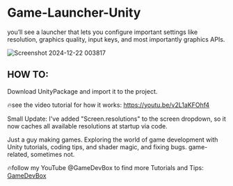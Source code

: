 # Game-Launcher-Unity
you’ll see a launcher that lets you configure important settings like resolution, graphics quality, input keys, and most importantly graphics APIs.

![Screenshot 2024-12-22 003817](https://github.com/user-attachments/assets/a21d52de-c949-4f67-8d0c-21403728fe60)


## HOW TO:
Download UnityPackage and import it to the project.

🔥see the video tutorial for how it works: https://youtu.be/v2L1aKFOhf4

Small Update: I've added "Screen.resolutions" to the screen dropdown, so it now caches all available resolutions at startup via code.

Just a guy making games.
Exploring the world of game development with Unity tutorials, coding tips, and shader magic, and fixing bugs.
game-related, sometimes not.


🔥follow my YouTube @GameDevBox to find more Tutorials and Tips: [GameDevBox](https://www.youtube.com/channel/UCgXs2PTiL19Rv1qOn1SI7XQ)
